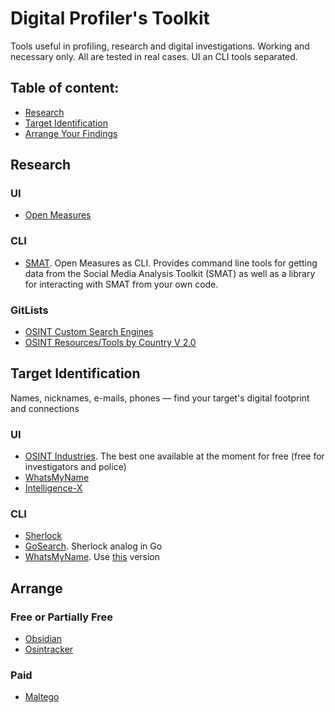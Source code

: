 # Digital Profiler's Toolkit
Tools useful in profiling, research and digital investigations. Working and necessary only. All are tested in real cases. UI an CLI tools separated. 
## Table of content:
 - [Research](#research)
 - [Target Identification](#target-identification)
 - [Arrange Your Findings](#arrange)

## Research
### UI
- [Open Measures](https://public.openmeasures.io/timeline?searchTerm=qanon&startDate=2023-12-11&endDate=2024-06-10&websites=gab&numberOf=10&interval=day&changepoint=false&esquery=content&hostRegex=true)
### CLI
- [SMAT](https://gitlab.com/openmeasures/smat-cli). Open Measures as CLI. Provides command line tools for getting data from the Social Media Analysis Toolkit (SMAT) as well as a library for interacting with SMAT from your own code.
### GitLists
- [OSINT Custom Search Engines](https://github.com/paulpogoda/OSINT-CSE)
- [OSINT Resources/Tools by Country V 2.0](https://github.com/paulpogoda/OSINT-for-countries-V2.0)

## Target Identification
Names, nicknames, e-mails, phones — find your target's digital footprint and connections
### UI
- [OSINT Industries](). The best one available at the moment for free (free for investigators and police)
- [WhatsMyName](https://whatsmyname.app)
- [Intelligence-X](https://intelx.io/tools)
  
### CLI
- [Sherlock](https://github.com/sherlock-project/sherlock)
- [GoSearch](https://github.com/paulpogoda/gosearch). Sherlock analog in Go
- [WhatsMyName](https://github.com/WebBreacher/WhatsMyName). Use [this](https://github.com/C3n7ral051nt4g3ncy/WhatsMyName-Python) version 

## Arrange
### Free or Partially Free
- [Obsidian](https://obsidian.md)
- [Osintracker](https://www.osintracker.com)
### Paid
- [Maltego]()

